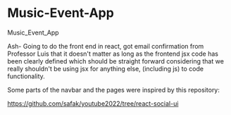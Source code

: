 # Music-Event-App
Music_Event_App

Ash- Going to do the front end in react, got email confirmation from Professor Luis that it doesn't matter as long as the frontend jsx code has been clearly defined which should be straight forward considering that we really shouldn't be using jsx for anything else, (including js) to code functionality. 

Some parts of the navbar and the pages were inspired by this repository: 

https://github.com/safak/youtube2022/tree/react-social-ui



